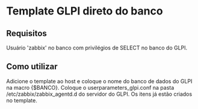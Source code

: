 # Template GLPI direto do banco

## Requisitos
Usuário 'zabbix' no banco com privilégios de SELECT no banco do GLPI.


## Como utilizar
Adicione o template ao host e coloque o nome do banco de dados do GLPI na macro {$BANCO}.
Coloque o userparameters_glpi.conf na pasta /etc/zabbix/zabbix_agentd.d do servidor do GLPI.
Os itens já estão criados no template.
